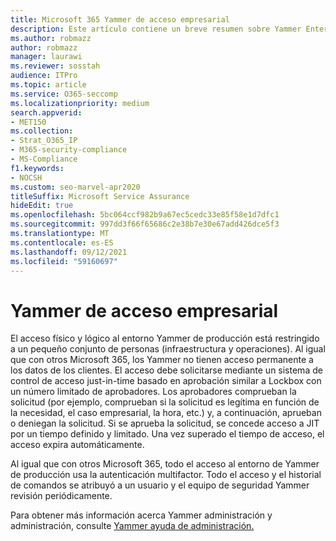 ```yaml
---
title: Microsoft 365 Yammer de acceso empresarial
description: Este artículo contiene un breve resumen sobre Yammer Enterprise controles de acceso en el entorno de producción.
ms.author: robmazz
author: robmazz
manager: laurawi
ms.reviewer: sosstah
audience: ITPro
ms.topic: article
ms.service: O365-seccomp
ms.localizationpriority: medium
search.appverid:
- MET150
ms.collection:
- Strat_O365_IP
- M365-security-compliance
- MS-Compliance
f1.keywords:
- NOCSH
ms.custom: seo-marvel-apr2020
titleSuffix: Microsoft Service Assurance
hideEdit: true
ms.openlocfilehash: 5bc064ccf982b9a67ec5cedc33e85f58e1d7dfc1
ms.sourcegitcommit: 997dd3f66f65686c2e38b7e30e67add426dce5f3
ms.translationtype: MT
ms.contentlocale: es-ES
ms.lasthandoff: 09/12/2021
ms.locfileid: "59160697"
---
```

# <a name="yammer-enterprise-access-controls"></a>Yammer de acceso empresarial 

El acceso físico y lógico al entorno Yammer de producción está restringido a un pequeño conjunto de personas (infraestructura y operaciones). Al igual que con otros Microsoft 365, los Yammer no tienen acceso permanente a los datos de los clientes. El acceso debe solicitarse mediante un sistema de control de acceso just-in-time basado en aprobación similar a Lockbox con un número limitado de aprobadores. Los aprobadores comprueban la solicitud (por ejemplo, comprueban si la solicitud es legítima en función de la necesidad, el caso empresarial, la hora, etc.) y, a continuación, aprueban o deniegan la solicitud. Si se aprueba la solicitud, se concede acceso a JIT por un tiempo definido y limitado. Una vez superado el tiempo de acceso, el acceso expira automáticamente.

Al igual que con otros Microsoft 365, todo el acceso al entorno de Yammer de producción usa la autenticación multifactor. Todo el acceso y el historial de comandos se atribuyó a un usuario y el equipo de seguridad Yammer revisión periódicamente.

Para obtener más información acerca Yammer administración y administración, consulte [Yammer ayuda de administración.](/yammer/yammer-landing-page)
